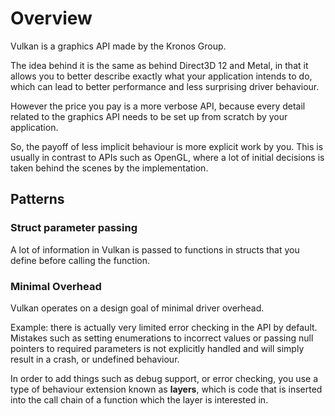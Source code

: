 # Overview

Vulkan is a graphics API made by the Kronos Group.

The idea behind it is the same as behind Direct3D 12 and Metal, in that it allows you to better describe exactly what your application intends to do, which can lead to better performance and less surprising driver behaviour.

However the price you pay is a more verbose API, because every detail related to the graphics API needs to be set up from scratch by your application.

So, the payoff of less implicit behaviour is more explicit work by you. This is usually in contrast to APIs such as OpenGL, where a lot of initial decisions is taken behind the scenes by the implementation.

## Patterns

### Struct parameter passing

A lot of information in Vulkan is passed to functions in structs that you define before calling the function.

### Minimal Overhead

Vulkan operates on a design goal of minimal driver overhead.

Example: there is actually very limited error checking in the API by default. Mistakes such as setting enumerations to incorrect values or passing null pointers to required parameters is not explicitly handled and will simply result in a crash, or undefined behaviour.

In order to add things such as debug support, or error checking, you use a type of behaviour extension known as **layers**, which is code that is inserted into the call chain of a function which the layer is interested in.
